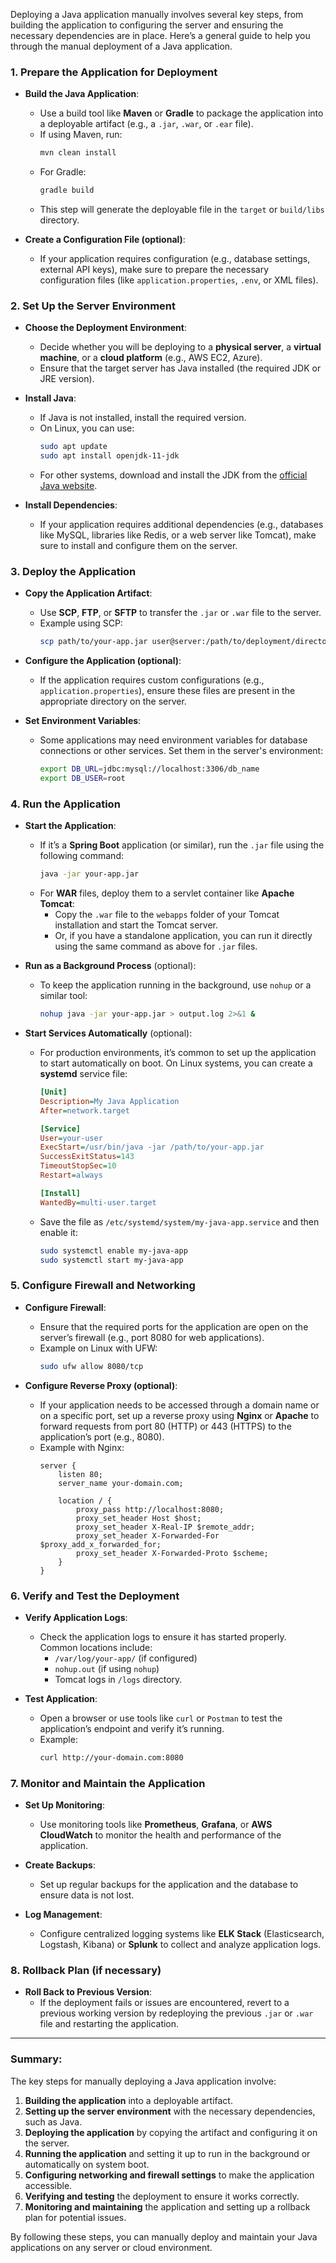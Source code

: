 Deploying a Java application manually involves several key steps, from building the application to configuring the server and ensuring the necessary dependencies are in place. Here’s a general guide to help you through the manual deployment of a Java application.

### 1. **Prepare the Application for Deployment**

   - **Build the Java Application**:
     - Use a build tool like **Maven** or **Gradle** to package the application into a deployable artifact (e.g., a `.jar`, `.war`, or `.ear` file).
     - If using Maven, run:
       ```bash
       mvn clean install
       ```
     - For Gradle:
       ```bash
       gradle build
       ```
     - This step will generate the deployable file in the `target` or `build/libs` directory.

   - **Create a Configuration File (optional)**:
     - If your application requires configuration (e.g., database settings, external API keys), make sure to prepare the necessary configuration files (like `application.properties`, `.env`, or XML files).

### 2. **Set Up the Server Environment**

   - **Choose the Deployment Environment**:
     - Decide whether you will be deploying to a **physical server**, a **virtual machine**, or a **cloud platform** (e.g., AWS EC2, Azure).
     - Ensure that the target server has Java installed (the required JDK or JRE version).

   - **Install Java**:
     - If Java is not installed, install the required version.
     - On Linux, you can use:
       ```bash
       sudo apt update
       sudo apt install openjdk-11-jdk
       ```
     - For other systems, download and install the JDK from the [official Java website](https://www.oracle.com/java/technologies/javase-jdk11-downloads.html).

   - **Install Dependencies**:
     - If your application requires additional dependencies (e.g., databases like MySQL, libraries like Redis, or a web server like Tomcat), make sure to install and configure them on the server.

### 3. **Deploy the Application**

   - **Copy the Application Artifact**:
     - Use **SCP**, **FTP**, or **SFTP** to transfer the `.jar` or `.war` file to the server.
     - Example using SCP:
       ```bash
       scp path/to/your-app.jar user@server:/path/to/deployment/directory
       ```

   - **Configure the Application (optional)**:
     - If the application requires custom configurations (e.g., `application.properties`), ensure these files are present in the appropriate directory on the server.

   - **Set Environment Variables**:
     - Some applications may need environment variables for database connections or other services. Set them in the server's environment:
       ```bash
       export DB_URL=jdbc:mysql://localhost:3306/db_name
       export DB_USER=root
       ```

### 4. **Run the Application**

   - **Start the Application**:
     - If it’s a **Spring Boot** application (or similar), run the `.jar` file using the following command:
       ```bash
       java -jar your-app.jar
       ```
     - For **WAR** files, deploy them to a servlet container like **Apache Tomcat**:
       - Copy the `.war` file to the `webapps` folder of your Tomcat installation and start the Tomcat server.
       - Or, if you have a standalone application, you can run it directly using the same command as above for `.jar` files.

   - **Run as a Background Process** (optional):
     - To keep the application running in the background, use `nohup` or a similar tool:
       ```bash
       nohup java -jar your-app.jar > output.log 2>&1 &
       ```

   - **Start Services Automatically** (optional):
     - For production environments, it’s common to set up the application to start automatically on boot. On Linux systems, you can create a **systemd** service file:
       ```ini
       [Unit]
       Description=My Java Application
       After=network.target

       [Service]
       User=your-user
       ExecStart=/usr/bin/java -jar /path/to/your-app.jar
       SuccessExitStatus=143
       TimeoutStopSec=10
       Restart=always

       [Install]
       WantedBy=multi-user.target
       ```

     - Save the file as `/etc/systemd/system/my-java-app.service` and then enable it:
       ```bash
       sudo systemctl enable my-java-app
       sudo systemctl start my-java-app
       ```

### 5. **Configure Firewall and Networking**

   - **Configure Firewall**:
     - Ensure that the required ports for the application are open on the server’s firewall (e.g., port 8080 for web applications).
     - Example on Linux with UFW:
       ```bash
       sudo ufw allow 8080/tcp
       ```

   - **Configure Reverse Proxy (optional)**:
     - If your application needs to be accessed through a domain name or on a specific port, set up a reverse proxy using **Nginx** or **Apache** to forward requests from port 80 (HTTP) or 443 (HTTPS) to the application’s port (e.g., 8080).
     - Example with Nginx:
       ```nginx
       server {
           listen 80;
           server_name your-domain.com;

           location / {
               proxy_pass http://localhost:8080;
               proxy_set_header Host $host;
               proxy_set_header X-Real-IP $remote_addr;
               proxy_set_header X-Forwarded-For $proxy_add_x_forwarded_for;
               proxy_set_header X-Forwarded-Proto $scheme;
           }
       }
       ```

### 6. **Verify and Test the Deployment**

   - **Verify Application Logs**:
     - Check the application logs to ensure it has started properly. Common locations include:
       - `/var/log/your-app/` (if configured)
       - `nohup.out` (if using `nohup`)
       - Tomcat logs in `/logs` directory.

   - **Test Application**:
     - Open a browser or use tools like `curl` or `Postman` to test the application’s endpoint and verify it’s running.
     - Example:
       ```bash
       curl http://your-domain.com:8080
       ```

### 7. **Monitor and Maintain the Application**

   - **Set Up Monitoring**:
     - Use monitoring tools like **Prometheus**, **Grafana**, or **AWS CloudWatch** to monitor the health and performance of the application.
   
   - **Create Backups**:
     - Set up regular backups for the application and the database to ensure data is not lost.

   - **Log Management**:
     - Configure centralized logging systems like **ELK Stack** (Elasticsearch, Logstash, Kibana) or **Splunk** to collect and analyze application logs.

### 8. **Rollback Plan (if necessary)**

   - **Roll Back to Previous Version**:
     - If the deployment fails or issues are encountered, revert to a previous working version by redeploying the previous `.jar` or `.war` file and restarting the application.

---

### Summary:
The key steps for manually deploying a Java application involve:
1. **Building the application** into a deployable artifact.
2. **Setting up the server environment** with the necessary dependencies, such as Java.
3. **Deploying the application** by copying the artifact and configuring it on the server.
4. **Running the application** and setting it up to run in the background or automatically on system boot.
5. **Configuring networking and firewall settings** to make the application accessible.
6. **Verifying and testing** the deployment to ensure it works correctly.
7. **Monitoring and maintaining** the application and setting up a rollback plan for potential issues.

By following these steps, you can manually deploy and maintain your Java applications on any server or cloud environment.